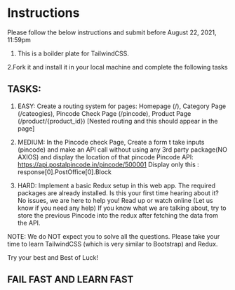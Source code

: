 # Instructions

Please follow the below instructions and submit before August 22, 2021, 11:59pm

1. This is a boilder plate for TailwindCSS.

2.Fork it and install it in your local machine and complete the following tasks

## TASKS:

1. EASY: Create a routing system for pages: Homepage (/), Category Page (/cateogies), Pincode Check Page (/pincode), Product Page (/product/{product_id}) [Nested routing and this should appear in the page]

2. MEDIUM: In the Pincode check Page, Create a form t take inputs (pincode) and make an API call without using any 3rd party package(NO AXIOS) and display the location of that pincode
   Pincode API: https://api.postalpincode.in/pincode/500001
   Display only this : response[0].PostOffice[0].Block

3. HARD: Implement a basic Redux setup in this web app.
   The required packages are already installed.
   Is this your first time hearing about it? No issues, we are here to help you! Read up or watch online (Let us know if you need any help)
   If you know what we are talking about, try to store the previous Pincode into the redux after fetching the data from the API.

NOTE: We do NOT expect you to solve all the questions. Please take your time to learn TailwindCSS (which is very similar to Bootstrap) and Redux.

Try your best and Best of Luck!

## FAIL FAST AND LEARN FAST
